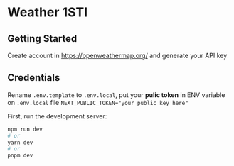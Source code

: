 # Weather 1STI

## Getting Started
Create account in https://openweathermap.org/ and generate your API key

## Credentials
Rename `.env.template` to `.env.local`, put your **pulic token** in ENV variable on `.env.local` file `NEXT_PUBLIC_TOKEN="your public key here"`

First, run the development server:

```bash
npm run dev
# or
yarn dev
# or
pnpm dev
```
